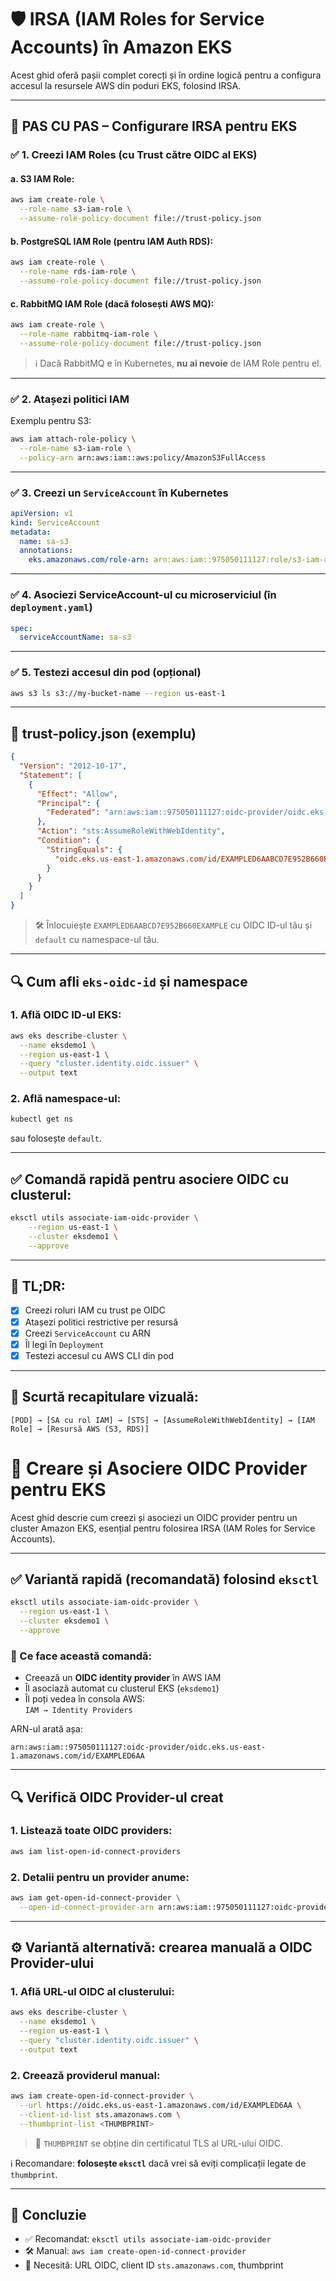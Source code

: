 
# 🛡️ IRSA (IAM Roles for Service Accounts) în Amazon EKS

Acest ghid oferă pașii complet corecți și în ordine logică pentru a configura accesul la resursele AWS din poduri EKS, folosind IRSA.

---

## 🔧 PAS CU PAS – Configurare IRSA pentru EKS

### ✅ 1. Creezi IAM Roles (cu Trust către OIDC al EKS)

#### a. S3 IAM Role:
```bash
aws iam create-role \
  --role-name s3-iam-role \
  --assume-role-policy-document file://trust-policy.json
```

#### b. PostgreSQL IAM Role (pentru IAM Auth RDS):
```bash
aws iam create-role \
  --role-name rds-iam-role \
  --assume-role-policy-document file://trust-policy.json
```

#### c. RabbitMQ IAM Role (dacă folosești AWS MQ):
```bash
aws iam create-role \
  --role-name rabbitmq-iam-role \
  --assume-role-policy-document file://trust-policy.json
```

> ℹ️ Dacă RabbitMQ e în Kubernetes, **nu ai nevoie** de IAM Role pentru el.

---

### ✅ 2. Atașezi politici IAM

Exemplu pentru S3:
```bash
aws iam attach-role-policy \
  --role-name s3-iam-role \
  --policy-arn arn:aws:iam::aws:policy/AmazonS3FullAccess
```

---

### ✅ 3. Creezi un `ServiceAccount` în Kubernetes

```yaml
apiVersion: v1
kind: ServiceAccount
metadata:
  name: sa-s3
  annotations:
    eks.amazonaws.com/role-arn: arn:aws:iam::975050111127:role/s3-iam-role
```

---

### ✅ 4. Asociezi ServiceAccount-ul cu microserviciul (în `deployment.yaml`)

```yaml
spec:
  serviceAccountName: sa-s3
```

---

### ✅ 5. Testezi accesul din pod (opțional)

```bash
aws s3 ls s3://my-bucket-name --region us-east-1
```

---

## 🧩 trust-policy.json (exemplu)

```json
{
  "Version": "2012-10-17",
  "Statement": [
    {
      "Effect": "Allow",
      "Principal": {
        "Federated": "arn:aws:iam::975050111127:oidc-provider/oidc.eks.us-east-1.amazonaws.com/id/EXAMPLED6AABCD7E952B660EXAMPLE"
      },
      "Action": "sts:AssumeRoleWithWebIdentity",
      "Condition": {
        "StringEquals": {
          "oidc.eks.us-east-1.amazonaws.com/id/EXAMPLED6AABCD7E952B660EXAMPLE:sub": "system:serviceaccount:default:sa-s3"
        }
      }
    }
  ]
}
```

> 🛠️ Înlocuiește `EXAMPLED6AABCD7E952B660EXAMPLE` cu OIDC ID-ul tău și `default` cu namespace-ul tău.

---

## 🔍 Cum afli `eks-oidc-id` și namespace

### 1. Află OIDC ID-ul EKS:
```bash
aws eks describe-cluster \
  --name eksdemo1 \
  --region us-east-1 \
  --query "cluster.identity.oidc.issuer" \
  --output text
```

### 2. Află namespace-ul:
```bash
kubectl get ns
```
sau folosește `default`.

---

## ✅ Comandă rapidă pentru asociere OIDC cu clusterul:

```bash
eksctl utils associate-iam-oidc-provider \
    --region us-east-1 \
    --cluster eksdemo1 \
    --approve
```

---

## 📌 TL;DR:

- [x] Creezi roluri IAM cu trust pe OIDC
- [x] Atașezi politici restrictive per resursă
- [x] Creezi `ServiceAccount` cu ARN
- [x] Îl legi în `Deployment`
- [x] Testezi accesul cu AWS CLI din pod

---

## 📎 Scurtă recapitulare vizuală:

```
[POD] → [SA cu rol IAM] → [STS] → [AssumeRoleWithWebIdentity] → [IAM Role] → [Resursă AWS (S3, RDS)]
```


# 🔐 Creare și Asociere OIDC Provider pentru EKS

Acest ghid descrie cum creezi și asociezi un OIDC provider pentru un cluster Amazon EKS, esențial pentru folosirea IRSA (IAM Roles for Service Accounts).

---

## ✅ Variantă rapidă (recomandată) folosind `eksctl`

```bash
eksctl utils associate-iam-oidc-provider \
  --region us-east-1 \
  --cluster eksdemo1 \
  --approve
```

### 💬 Ce face această comandă:

- Creează un **OIDC identity provider** în AWS IAM
- Îl asociază automat cu clusterul EKS (`eksdemo1`)
- Îl poți vedea în consola AWS:  
  `IAM → Identity Providers`

ARN-ul arată așa:

```
arn:aws:iam::975050111127:oidc-provider/oidc.eks.us-east-1.amazonaws.com/id/EXAMPLED6AA
```

---

## 🔍 Verifică OIDC Provider-ul creat

### 1. Listează toate OIDC providers:

```bash
aws iam list-open-id-connect-providers
```

### 2. Detalii pentru un provider anume:

```bash
aws iam get-open-id-connect-provider \
  --open-id-connect-provider-arn arn:aws:iam::975050111127:oidc-provider/oidc.eks.us-east-1.amazonaws.com/id/EXAMPLED6AA
```

---

## ⚙️ Variantă alternativă: crearea manuală a OIDC Provider-ului

### 1. Află URL-ul OIDC al clusterului:

```bash
aws eks describe-cluster \
  --name eksdemo1 \
  --region us-east-1 \
  --query "cluster.identity.oidc.issuer" \
  --output text
```

### 2. Creează providerul manual:

```bash
aws iam create-open-id-connect-provider \
  --url https://oidc.eks.us-east-1.amazonaws.com/id/EXAMPLED6AA \
  --client-id-list sts.amazonaws.com \
  --thumbprint-list <THUMBPRINT>
```

> 🔐 `THUMBPRINT` se obține din certificatul TLS al URL-ului OIDC.

ℹ️ Recomandare: **folosește `eksctl`** dacă vrei să eviți complicații legate de `thumbprint`.

---

## 📌 Concluzie

- ✅ Recomandat: `eksctl utils associate-iam-oidc-provider`
- 🛠️ Manual: `aws iam create-open-id-connect-provider`
- 🔑 Necesită: URL OIDC, client ID `sts.amazonaws.com`, thumbprint



